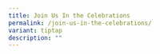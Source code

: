 ```yaml
---
title: Join Us In the Celebrations
permalink: /join-us-in-the-celebrations/
variant: tiptap
description: ""
---
```

